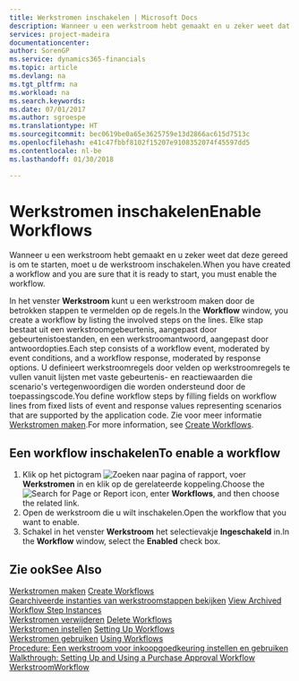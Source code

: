 ```yaml
---
title: Werkstromen inschakelen | Microsoft Docs
description: Wanneer u een werkstroom hebt gemaakt en u zeker weet dat deze gereed is om te starten, moet u de werkstroom inschakelen.
services: project-madeira
documentationcenter: 
author: SorenGP
ms.service: dynamics365-financials
ms.topic: article
ms.devlang: na
ms.tgt_pltfrm: na
ms.workload: na
ms.search.keywords: 
ms.date: 07/01/2017
ms.author: sgroespe
ms.translationtype: HT
ms.sourcegitcommit: bec0619be0a65e3625759e13d2866ac615d7513c
ms.openlocfilehash: e41c47fbbf8102f15207e9108352074f45597dd5
ms.contentlocale: nl-be
ms.lasthandoff: 01/30/2018

---
```

# <a name="enable-workflows"></a><span data-ttu-id="d5411-103">Werkstromen inschakelen</span><span class="sxs-lookup"><span data-stu-id="d5411-103">Enable Workflows</span></span>
<span data-ttu-id="d5411-104">Wanneer u een werkstroom hebt gemaakt en u zeker weet dat deze gereed is om te starten, moet u de werkstroom inschakelen.</span><span class="sxs-lookup"><span data-stu-id="d5411-104">When you have created a workflow and you are sure that it is ready to start, you must enable the workflow.</span></span>  

 <span data-ttu-id="d5411-105">In het venster **Werkstroom** kunt u een werkstroom maken door de betrokken stappen te vermelden op de regels.</span><span class="sxs-lookup"><span data-stu-id="d5411-105">In the **Workflow** window, you create a workflow by listing the involved steps on the lines.</span></span> <span data-ttu-id="d5411-106">Elke stap bestaat uit een werkstroomgebeurtenis, aangepast door gebeurtenistoestanden, en een werkstroomantwoord, aangepast door antwoordopties.</span><span class="sxs-lookup"><span data-stu-id="d5411-106">Each step consists of a workflow event, moderated by event conditions, and a workflow response, moderated by response options.</span></span> <span data-ttu-id="d5411-107">U definieert werkstroomregels door velden op werkstroomregels te vullen vanuit lijsten met vaste gebeurtenis- en reactiewaarden die scenario's vertegenwoordigen die worden ondersteund door de toepassingscode.</span><span class="sxs-lookup"><span data-stu-id="d5411-107">You define workflow steps by filling fields on workflow lines from fixed lists of event and response values representing scenarios that are supported by the application code.</span></span> <span data-ttu-id="d5411-108">Zie voor meer informatie [Werkstromen maken](across-how-to-create-workflows.md).</span><span class="sxs-lookup"><span data-stu-id="d5411-108">For more information, see [Create Workflows](across-how-to-create-workflows.md).</span></span>  

## <a name="to-enable-a-workflow"></a><span data-ttu-id="d5411-109">Een workflow inschakelen</span><span class="sxs-lookup"><span data-stu-id="d5411-109">To enable a workflow</span></span>  
1.  <span data-ttu-id="d5411-110">Klik op het pictogram ![Zoeken naar pagina of rapport](media/ui-search/search_small.png "pictogram Zoeken naar pagina of rapport"), voer **Werkstromen** in en klik op de gerelateerde koppeling.</span><span class="sxs-lookup"><span data-stu-id="d5411-110">Choose the ![Search for Page or Report](media/ui-search/search_small.png "Search for Page or Report icon") icon, enter **Workflows**, and then choose the related link.</span></span>  
2.  <span data-ttu-id="d5411-111">Open de werkstroom die u wilt inschakelen.</span><span class="sxs-lookup"><span data-stu-id="d5411-111">Open the workflow that you want to enable.</span></span>  
3.  <span data-ttu-id="d5411-112">Schakel in het venster **Werkstroom** het selectievakje **Ingeschakeld** in.</span><span class="sxs-lookup"><span data-stu-id="d5411-112">In the **Workflow** window, select the **Enabled** check box.</span></span>  

## <a name="see-also"></a><span data-ttu-id="d5411-113">Zie ook</span><span class="sxs-lookup"><span data-stu-id="d5411-113">See Also</span></span>  
 <span data-ttu-id="d5411-114">[Werkstromen maken](across-how-to-create-workflows.md) </span><span class="sxs-lookup"><span data-stu-id="d5411-114">[Create Workflows](across-how-to-create-workflows.md) </span></span>  
 <span data-ttu-id="d5411-115">[Gearchiveerde instanties van werkstroomstappen bekijken](across-how-to-view-archived-workflow-step-instances.md) </span><span class="sxs-lookup"><span data-stu-id="d5411-115">[View Archived Workflow Step Instances](across-how-to-view-archived-workflow-step-instances.md) </span></span>  
 <span data-ttu-id="d5411-116">[Werkstromen verwijderen](across-how-to-delete-workflows.md) </span><span class="sxs-lookup"><span data-stu-id="d5411-116">[Delete Workflows](across-how-to-delete-workflows.md) </span></span>  
 <span data-ttu-id="d5411-117">[Werkstromen instellen](across-set-up-workflows.md) </span><span class="sxs-lookup"><span data-stu-id="d5411-117">[Setting Up Workflows](across-set-up-workflows.md) </span></span>  
 <span data-ttu-id="d5411-118">[Werkstromen gebruiken](across-use-workflows.md) </span><span class="sxs-lookup"><span data-stu-id="d5411-118">[Using Workflows](across-use-workflows.md) </span></span>  
 <span data-ttu-id="d5411-119">[Procedure: Een werkstroom voor inkoopgoedkeuring instellen en gebruiken](walkthrough-setting-up-and-using-a-purchase-approval-workflow.md) </span><span class="sxs-lookup"><span data-stu-id="d5411-119">[Walkthrough: Setting Up and Using a Purchase Approval Workflow](walkthrough-setting-up-and-using-a-purchase-approval-workflow.md) </span></span>  
 [<span data-ttu-id="d5411-120">Werkstroom</span><span class="sxs-lookup"><span data-stu-id="d5411-120">Workflow</span></span>](across-workflow.md)   

